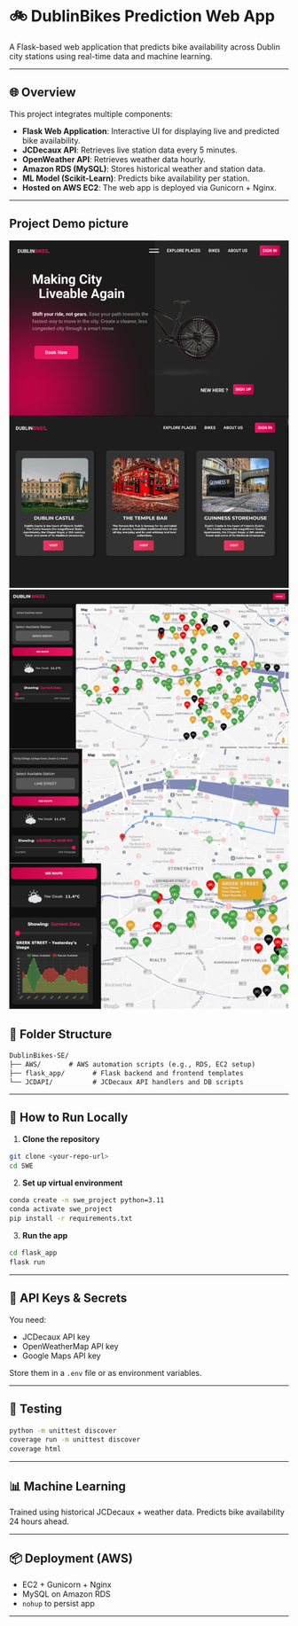 # 🚲 DublinBikes Prediction Web App

A Flask-based web application that predicts bike availability across Dublin city stations using real-time data and machine learning.

---

## 🌐 Overview

This project integrates multiple components:

- **Flask Web Application**: Interactive UI for displaying live and predicted bike availability.
- **JCDecaux API**: Retrieves live station data every 5 minutes.
- **OpenWeather API**: Retrieves weather data hourly.
- **Amazon RDS (MySQL)**: Stores historical weather and station data.
- **ML Model (Scikit-Learn)**: Predicts bike availability per station.
- **Hosted on AWS EC2**: The web app is deployed via Gunicorn + Nginx.

---
## Project Demo picture

![image alt](https://github.com/RaghulPrasath-Here/DublinBikes-SE/blob/7f74de72a5265fc5abc91c1ad30b3664bcf8b104/flask_app/website/static/images/Pages.png)
![image alt](https://github.com/RaghulPrasath-Here/DublinBikes-SE/blob/7f74de72a5265fc5abc91c1ad30b3664bcf8b104/flask_app/website/static/images/Map.png)

## 📁 Folder Structure

```
DublinBikes-SE/
├── AWS/       # AWS automation scripts (e.g., RDS, EC2 setup)
├── flask_app/       # Flask backend and frontend templates
└── JCDAPI/          # JCDecaux API handlers and DB scripts
```

---

## 🚀 How to Run Locally

1. **Clone the repository**

```bash
git clone <your-repo-url>
cd SWE
```

2. **Set up virtual environment**

```bash
conda create -n swe_project python=3.11
conda activate swe_project
pip install -r requirements.txt
```

3. **Run the app**

```bash
cd flask_app
flask run
```

---

## 🔑 API Keys & Secrets

You need:
- JCDecaux API key
- OpenWeatherMap API key
- Google Maps API key

Store them in a `.env` file or as environment variables.

---

## 🔬 Testing

```bash
python -m unittest discover
coverage run -m unittest discover
coverage html
```

---

## 📊 Machine Learning

Trained using historical JCDecaux + weather data. Predicts bike availability 24 hours ahead.

---

## 📦 Deployment (AWS)

- EC2 + Gunicorn + Nginx
- MySQL on Amazon RDS
- `nohup` to persist app

---
